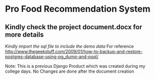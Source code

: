 # Pro Food Recommendation System

## Kindly check the project document.docx for more details

*Kindly import the sql file to include the demo data*
For reference http://www.thegeekstuff.com/2009/01/how-to-backup-and-restore-postgres-database-using-pg_dump-and-psql/

Note: This is a previous Django Product which was created during my college days. No Changes are done after the document creation